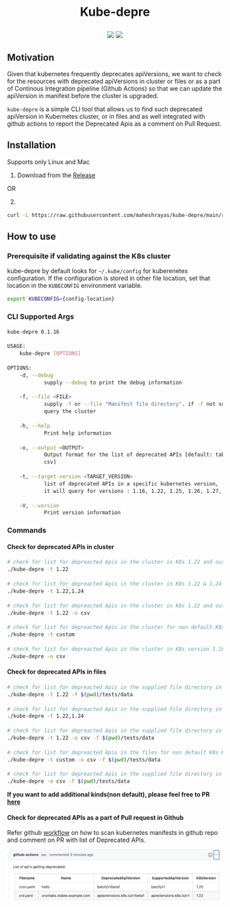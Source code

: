 

<h1 align="center">
  <p align="center">Kube-depre</p>
</h1>

<div align="center">
  <a href=""https://github.com/maheshrayas/kube-depre/actions/workflows/ci.yaml" alt="Build"><img src="https://github.com/maheshrayas/kube-depre/actions/workflows/ci.yaml/badge.svg" /></a>
  <a href="https://codecov.io/gh/maheshrayas/kube-depre" alt="Lint"><img src="https://codecov.io/gh/maheshrayas/kube-depre/branch/main/graph/badge.svg?token=VF6UCCDNXI" /></a>
</div>


## Motivation

Given that kubernetes frequently deprecates apiVersions, we want to check for the resources with deprecated apiVersions in cluster or files or as a part of Continous Integration pipeline (Github Actions) so that we can update the apiVersion in manifest before the cluster is upgraded.

`kube-depre` is a simple CLI tool that allows us to find such deprecated apiVersion in Kubernetes cluster, or in files and as well integrated with github actions to report the Deprecated Apis as a comment on Pull Request.

## Installation

Supports only Linux and Mac

1. Download from the [Release](https://github.com/maheshrayas/kube-depre/releases)

OR

2.

```bash
curl -L https://raw.githubusercontent.com/maheshrayas/kube-depre/main/release/install.sh | sh -

```

## How to use

### Prerequisite if validating against the K8s cluster

kube-depre by default looks for `~/.kube/config` for kuberenetes configuration. If the configuration is stored in other file location, set that location in the `KUBECONFIG` environment variable.

```bash
export KUBECONFIG={config-location}
```

### CLI Supported Args

```bash
kube-depre 0.1.16

USAGE:
    kube-depre [OPTIONS]

OPTIONS:
    -d, --debug
            supply --debug to print the debug information

    -f, --file <FILE>
            supply -f or --file "Manifest file directory". if -f not supplied, it will by default
            query the cluster

    -h, --help
            Print help information

    -o, --output <OUTPUT>
            Output format for the list of deprecated APIs [default: table] [possible values: table,
            csv]

    -t, --target-version <TARGET_VERSION>
            list of deprecated APIs in a specific kubernetes version, -t 1.22. If -t not supplied,
            it will query for versions : 1.16, 1.22, 1.25, 1.26, 1.27, custom

    -V, --version
            Print version information
```

### Commands

#### Check for deprecated APIs in cluster

```bash
# check for list for depreacted Apis in the cluster in K8s 1.22 and output will be printed on terminal
./kube-depre -t 1.22

# check for list for depreacted Apis in the cluster in K8s 1.22 & 1.24 and output will be printed on terminal, it can be outputted to csv as well
./kube-depre -t 1.22,1.24

# check for list for depreacted Apis in the cluster in K8s 1.22 and output will be in csv format
./kube-depre -t 1.22 -o csv

# check for list for depreacted Apis in the cluster for non default K8s Custom resouces, for example: Istio, SecretStoreCSI etc.
./kube-depre -t custom

# check for list for depreacted Apis in the cluster in K8s version 1.16,1.22,1.24,1.25  and output will be in csv format
./kube-depre -o csv

```

#### Check for deprecated APIs in files

```bash
# check for list for depreacted Apis in the supplied file directory in K8s 1.22 and output will be printed on terminal
./kube-depre -t 1.22 -f $(pwd)/tests/data

# check for list for depreacted Apis in the supplied file directory in K8s 1.22 & 1.24 and output will be printed on terminal, it can be outputted to csv as well
./kube-depre -t 1.22,1.24

# check for list for depreacted Apis in the supplied file directory in K8s 1.22 and output will be in csv format
./kube-depre -t 1.22 -o csv -f $(pwd)/tests/data

# check for list for depreacted Apis in the files for non default K8s Kinds or Custom resouces, for example: Istio, SecretStoreCSI etc.
./kube-depre -t custom -o csv -f $(pwd)/tests/data

# check for list for depreacted Apis in the supplied file directory in K8s version 1.16,1.22,1.24,1.25  and output will be in csv format
./kube-depre -o csv -f $(pwd)/tests/data

```
**If you want to add additional kinds(non default), please feel free to PR [here](https://github.com/maheshrayas/k8s_deprecated_api/blob/main/vcustom/data.json)** 

#### Check for deprecated APIs as a part of Pull request in Github

Refer github [workflow](./.github/workflows/check_deprecated.yaml) on how to scan kubernetes manifests in github repo and comment on PR with list of Deprecated APIs.

![](./docs/img/github_action.png)


